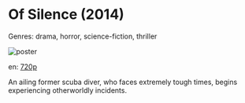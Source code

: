 # Of Silence (2014)

Genres: drama, horror, science-fiction, thriller

![poster](http://image.tmdb.org/t/p/w500/qjsLWWlQtwtz3DPkLXjfMuhTS1T.jpg)

en:
  [720p](magnet:?xt=urn:btih:df7a8f1568d399debf4e531c8bc4acf7a27b1774&dn=Of+Silence+%282014%29+720p+BrRip+x264+-+YIFY&tr=udp%3A%2F%2Ftracker.openbittorrent.com%3A80%2Fannounce&tr=udp%3A%2F%2Fglotorrents.pw%3A6969%2Fannounce&tr=udp%3A%2F%2Ftracker.openbittorrent.com%3A80%2Fannounce&tr=udp%3A%2F%2Ftracker.opentrackr.org%3A1337%2Fannounce&tr=udp%3A%2F%2Fzer0day.to%3A1337%2Fannounce&tr=udp%3A%2F%2Ftracker.coppersurfer.tk%3A6969%2Fannounce)
  


An ailing former scuba diver, who faces extremely tough times, begins experiencing otherworldly incidents.